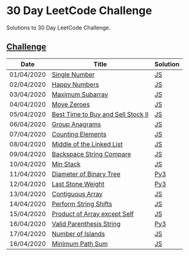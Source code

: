30 Day LeetCode Challenge
========
Solutions to 30 Day LeetCode Challenge.

[Challenge](https://leetcode.com/explore/featured/card/30-day-leetcoding-challenge)
--------

| Date | Title | Solution |
| ---------- | ----- | -------- |
| 01/04/2020 | [Single Number](https://leetcode.com/explore/featured/card/30-day-leetcoding-challenge/528/week-1/3283/) | [JS](./single-number.js) |
| 02/04/2020 | [Happy Numbers](https://leetcode.com/explore/featured/card/30-day-leetcoding-challenge/528/week-1/3284/) | [JS](./happy-numbers.js) |
| 03/04/2020 | [Maximum Subarray](https://leetcode.com/explore/featured/card/30-day-leetcoding-challenge/528/week-1/3285/) | [JS](./maximum-subarray.js) |
| 04/04/2020 | [Move Zeroes](https://leetcode.com/explore/featured/card/30-day-leetcoding-challenge/528/week-1/3286/) | [JS](./move-zeroes.js) |
| 05/04/2020 | [Best Time to Buy and Sell Stock II](https://leetcode.com/explore/featured/card/30-day-leetcoding-challenge/528/week-1/3287/) | [JS](./best-time-to-buy-and-sell-stock-ii.js) |
| 06/04/2020 | [Group Anagrams](https://leetcode.com/explore/featured/card/30-day-leetcoding-challenge/528/week-1/3288/) | [JS](./group-anagrams.js) |
| 07/04/2020 | [Counting Elements](https://leetcode.com/explore/featured/card/30-day-leetcoding-challenge/528/week-1/3289/) | [JS](./counting-elements.js) |
| 08/04/2020 | [Middle of the Linked List](https://leetcode.com/explore/featured/card/30-day-leetcoding-challenge/529/week-2/3290/) | [JS](./middle-of-the-linked-list.js) |
| 09/04/2020 | [Backspace String Compare](https://leetcode.com/explore/featured/card/30-day-leetcoding-challenge/529/week-2/3291/) | [JS](./backspace-string-compare.js) |
| 10/04/2020 | [Min Stack](https://leetcode.com/explore/featured/card/30-day-leetcoding-challenge/529/week-2/3292/) | [JS](./min-stack.js) |
| 11/04/2020 | [Diameter of Binary Tree](https://leetcode.com/explore/featured/card/30-day-leetcoding-challenge/529/week-2/3293/) | [Py3](./diameter-of-binary-tree.py) |
| 12/04/2020 | [Last Stone Weight](https://leetcode.com/explore/featured/card/30-day-leetcoding-challenge/529/week-2/3294/) | [Py3](./last-stone-weight.py) |
| 13/04/2020 | [Contiguous Array](https://leetcode.com/explore/featured/card/30-day-leetcoding-challenge/529/week-2/3295/) | [JS](./contiguous-array.js) |
| 14/04/2020 | [Perform String Shifts](https://leetcode.com/explore/featured/card/30-day-leetcoding-challenge/529/week-2/3296/) | [JS](./perform-string-shifts.js) |
| 15/04/2020 | [Product of Array except Self](https://leetcode.com/explore/challenge/card/30-day-leetcoding-challenge/530/week-3/3300/) | [JS](./product-of-array-except-self.js) |
| 16/04/2020 | [Valid Parenthesis String](https://leetcode.com/explore/challenge/card/30-day-leetcoding-challenge/530/week-3/3301/) | [Py3](./valid-parenthesis-string.py) |
| 17/04/2020 | [Number of Islands](https://leetcode.com/explore/challenge/card/30-day-leetcoding-challenge/530/week-3/3302/) | [JS](./number-of-islands.js) |
| 16/04/2020 | [Minimum Path Sum](https://leetcode.com/explore/challenge/card/30-day-leetcoding-challenge/530/week-3/3303/) | [JS](./minimum-path-sum.js) |
